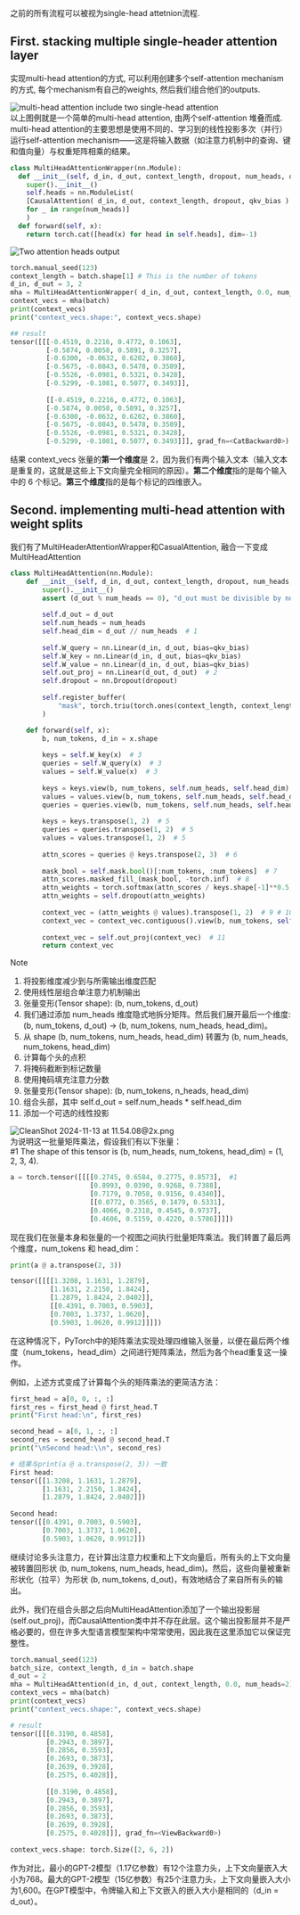 之前的所有流程可以被视为single-head attetnion流程.

## First. stacking multiple single-header attention layer

实现multi-head attention的方式, 可以利用创建多个self-attention mechanism的方式, 每个mechanism有自己的weights, 然后我们组合他们的outputs.

![multi-head attention include two single-head attention](https://picbed.fjhdream.cn/202411131103350.png)  
以上图例就是一个简单的multi-head attention, 由两个self-attention 堆叠而成.  
multi-head attention的主要思想是使用不同的、学习到的线性投影多次（并行）运行self-attention mechanism——这是将输入数据（如注意力机制中的查询、键和值向量）与权重矩阵相乘的结果。

``` python
class MultiHeadAttentionWrapper(nn.Module): 
  def __init__(self, d_in, d_out, context_length, dropout, num_heads, qkv_bias=False): 
    super().__init__() 
    self.heads = nn.ModuleList( 
    [CausalAttention( d_in, d_out, context_length, dropout, qkv_bias ) 
    for _ in range(num_heads)] 
    ) 
  def forward(self, x): 
    return torch.cat([head(x) for head in self.heads], dim=-1)
```

![Two attention heads output](https://picbed.fjhdream.cn/202411131135075.png)

``` python
torch.manual_seed(123) 
context_length = batch.shape[1] # This is the number of tokens 
d_in, d_out = 3, 2 
mha = MultiHeadAttentionWrapper( d_in, d_out, context_length, 0.0, num_heads=2 ) 
context_vecs = mha(batch) 
print(context_vecs) 
print("context_vecs.shape:", context_vecs.shape)

## result
tensor([[[-0.4519, 0.2216, 0.4772, 0.1063], 
		 [-0.5874, 0.0058, 0.5891, 0.3257], 
		 [-0.6300, -0.0632, 0.6202, 0.3860], 
		 [-0.5675, -0.0843, 0.5478, 0.3589], 
		 [-0.5526, -0.0981, 0.5321, 0.3428], 
		 [-0.5299, -0.1081, 0.5077, 0.3493]], 
		 
		 [[-0.4519, 0.2216, 0.4772, 0.1063], 
		 [-0.5874, 0.0058, 0.5891, 0.3257], 
		 [-0.6300, -0.0632, 0.6202, 0.3860], 
		 [-0.5675, -0.0843, 0.5478, 0.3589], 
		 [-0.5526, -0.0981, 0.5321, 0.3428], 
		 [-0.5299, -0.1081, 0.5077, 0.3493]]], grad_fn=<CatBackward0>) context_vecs.shape: torch.Size([2, 6, 4])
```

结果 context_vecs 张量的**第一个维度**是 2，因为我们有两个输入文本（输入文本是重复的，这就是这些上下文向量完全相同的原因）。**第二个维度**指的是每个输入中的 6 个标记。**第三个维度**指的是每个标记的四维嵌入。

## Second. implementing multi-head attention with weight splits

我们有了MultiHeaderAttentionWrapper和CasualAttention, 融合一下变成MultiHeadAttention

``` python
class MultiHeadAttention(nn.Module):
    def __init__(self, d_in, d_out, context_length, dropout, num_heads, qkv_bias=False):
        super().__init__()
        assert (d_out % num_heads == 0), "d_out must be divisible by num_heads"
        
        self.d_out = d_out
        self.num_heads = num_heads
        self.head_dim = d_out // num_heads  # 1
        
        self.W_query = nn.Linear(d_in, d_out, bias=qkv_bias)
        self.W_key = nn.Linear(d_in, d_out, bias=qkv_bias)
        self.W_value = nn.Linear(d_in, d_out, bias=qkv_bias)
        self.out_proj = nn.Linear(d_out, d_out)  # 2
        self.dropout = nn.Dropout(dropout)
        
        self.register_buffer(
            "mask", torch.triu(torch.ones(context_length, context_length), diagonal=1)
        )

    def forward(self, x):
        b, num_tokens, d_in = x.shape
        
        keys = self.W_key(x)  # 3
        queries = self.W_query(x)  # 3
        values = self.W_value(x)  # 3
        
        keys = keys.view(b, num_tokens, self.num_heads, self.head_dim)  # 4
        values = values.view(b, num_tokens, self.num_heads, self.head_dim)  # 4
        queries = queries.view(b, num_tokens, self.num_heads, self.head_dim)
        
        keys = keys.transpose(1, 2)  # 5
        queries = queries.transpose(1, 2)  # 5
        values = values.transpose(1, 2)  # 5
        
        attn_scores = queries @ keys.transpose(2, 3)  # 6
        
        mask_bool = self.mask.bool()[:num_tokens, :num_tokens]  # 7
        attn_scores.masked_fill_(mask_bool, -torch.inf)  # 8
        attn_weights = torch.softmax(attn_scores / keys.shape[-1]**0.5, dim=-1)
        attn_weights = self.dropout(attn_weights)
        
        context_vec = (attn_weights @ values).transpose(1, 2)  # 9 # 10
        context_vec = context_vec.contiguous().view(b, num_tokens, self.d_out)
        
        context_vec = self.out_proj(context_vec)  # 11
        return context_vec

```

> [!NOTE]
>  1. 将投影维度减少到与所需输出维度匹配  
>  2. 使用线性层组合单注意力机制输出 
>  3. 张量变形(Tensor shape): (b, num_tokens, d_out)  
>  4. 我们通过添加 num_heads 维度隐式地拆分矩阵。然后我们展开最后一个维度: (b, num_tokens, d_out) -> (b, num_tokens, num_heads, head_dim)。
>  5. 从 shape (b, num_tokens, num_heads, head_dim) 转置为 (b, num_heads, num_tokens, head_dim)
>  6. 计算每个头的点积
>  7. 将掩码截断到标记数量 
>  8. 使用掩码填充注意力分数 
>  9. 张量变形(Tensor shape): (b, num_tokens, n_heads, head_dim)  
>  10. 组合头部，其中 self.d_out = self.num_heads * self.head_dim 
>  11. 添加一个可选的线性投影
  


![CleanShot 2024-11-13 at 11.54.08@2x.png](https://picbed.fjhdream.cn/202411131154051.png)  
为说明这一批量矩阵乘法，假设我们有以下张量：  
#1 The shape of this tensor is (b, num_heads, num_tokens, head_dim) = (1, 2, 3, 4).

``` python
a = torch.tensor([[[[0.2745, 0.6584, 0.2775, 0.8573],  #1 
					[0.8993, 0.0390, 0.9268, 0.7388], 
					[0.7179, 0.7058, 0.9156, 0.4340]], 
					[[0.0772, 0.3565, 0.1479, 0.5331], 
					[0.4066, 0.2318, 0.4545, 0.9737], 
					[0.4606, 0.5159, 0.4220, 0.5786]]]])
```

现在我们在张量本身和张量的一个视图之间执行批量矩阵乘法。我们转置了最后两个维度，num_tokens 和 head_dim：

``` python
print(a @ a.transpose(2, 3))

tensor([[[[1.3208, 1.1631, 1.2879], 
		  [1.1631, 2.2150, 1.8424], 
		  [1.2879, 1.8424, 2.0402]], 
		  [[0.4391, 0.7003, 0.5903], 
		  [0.7003, 1.3737, 1.0620], 
		  [0.5903, 1.0620, 0.9912]]]])
```

在这种情况下，PyTorch中的矩阵乘法实现处理四维输入张量，以便在最后两个维度（num_tokens，head_dim）之间进行矩阵乘法，然后为各个head重复这一操作。

例如，上述方式变成了计算每个头的矩阵乘法的更简洁方法：

``` python
first_head = a[0, 0, :, :] 
first_res = first_head @ first_head.T 
print("First head:\n", first_res) 

second_head = a[0, 1, :, :] 
second_res = second_head @ second_head.T 
print("\nSecond head:\\n", second_res)

# 结果与print(a @ a.transpose(2, 3)) 一致
First head: 
tensor([[1.3208, 1.1631, 1.2879], 
		[1.1631, 2.2150, 1.8424], 
		[1.2879, 1.8424, 2.0402]]) 
		
Second head: 
tensor([[0.4391, 0.7003, 0.5903], 
		[0.7003, 1.3737, 1.0620], 
		[0.5903, 1.0620, 0.9912]])
```

继续讨论多头注意力，在计算出注意力权重和上下文向量后，所有头的上下文向量被转置回形状 (b, num_tokens, num_heads, head_dim)。然后，这些向量被重新形状化（拉平）为形状 (b, num_tokens, d_out)，有效地结合了来自所有头的输出。

此外，我们在组合头部之后向MultiHeadAttention添加了一个输出投影层(self.out_proj)，而CausalAttention类中并不存在此层。这个输出投影层并不是严格必要的，但在许多大型语言模型架构中常常使用，因此我在这里添加它以保证完整性。

``` python
torch.manual_seed(123) 
batch_size, context_length, d_in = batch.shape 
d_out = 2 
mha = MultiHeadAttention(d_in, d_out, context_length, 0.0, num_heads=2) 
context_vecs = mha(batch) 
print(context_vecs) 
print("context_vecs.shape:", context_vecs.shape)

# result
tensor([[[0.3190, 0.4858], 
		 [0.2943, 0.3897], 
		 [0.2856, 0.3593], 
		 [0.2693, 0.3873], 
		 [0.2639, 0.3928], 
		 [0.2575, 0.4028]], 
		 
		 [[0.3190, 0.4858], 
		 [0.2943, 0.3897], 
		 [0.2856, 0.3593], 
		 [0.2693, 0.3873], 
		 [0.2639, 0.3928], 
		 [0.2575, 0.4028]]], grad_fn=<ViewBackward0>) 
		 
context_vecs.shape: torch.Size([2, 6, 2])
```

作为对比，最小的GPT-2模型（1.17亿参数）有12个注意力头，上下文向量嵌入大小为768。最大的GPT-2模型（15亿参数）有25个注意力头，上下文向量嵌入大小为1,600。在GPT模型中，令牌输入和上下文嵌入的嵌入大小是相同的（d_in = d_out）。